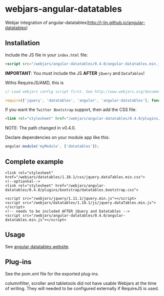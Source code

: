 webjars-angular-datatables
==========================

Webjar integration of angular-datatables(http://l-lin.github.io/angular-datatables)

Installation
------------

Include the JS file in your `index.html` file:

```html
<script src="/webjars/angular-datatables/0.4.0/angular-datatables.min.js"></script>
```

**IMPORTANT**: You must include the JS **AFTER** `jQuery` and `DataTables`!

Wthis RequireJS/AMD, this is

```javascript
// Load webjars config script first. See http://www.webjars.org/documentation

require(['jquery', 'datatables', 'angular', 'angular-datatables'], function() {...});
```

If you want the `Twitter Bootstrap` support, then add the CSS file:

```html
<link rel="stylesheet" href="/webjars/angular-datatables/0.4.0/plugins/bootstrap/datatables.bootstrap.css">
```

NOTE: The path changed in v0.4.0.


Declare dependencies on your module app like this:

```javascript
angular.module('myModule', ['datatables']);
```

Complete example
----------------

```
<link rel="stylesheet" href="/webjars/datatables/1.10.1/css/jquery.dataTables.min.css">
<!--optionnal-->
<link rel="stylesheet" href="/webjars/angular-datatables/0.4.0/plugins/bootstrap/datatables.bootstrap.css">

<script src="/webjars/jquery/1.11.1/jquery.min.js"></script>
<script src="/webjars/datatables/1.10.1/js/jquery.dataTables.min.js"></script>
<!-- needs to be included AFTER jQuery and Datatables -->
<script src="/webjars/angular-datatables/0.4.0/angular-datatables.min.js"></script>
```


Usage
-----

See [angular datatables website](https://l-lin.github.io/angular-datatables).

Plug-ins
--------
See the pom.xml file for the exported plug-ins.

columnfilter, scroller and tabletools did not have usable Webjars at the time of writing. They will needed to be configured externally if RequireJS is used.
